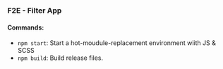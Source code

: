 ### F2E - Filter App

#### Commands:
- `npm start`: Start a hot-moudule-replacement environment wiith JS & SCSS
- `npm build`: Build release files.  

